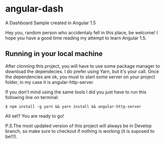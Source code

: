# angular-dash
A Dashboard Sample created in Angular 1.5

Hey you, random person who accidentaly fell in this place, be welcome! I hope you have a good time reading my attempt to learn Angular 1.5.

## Running in your local machine

After clonning this project, you will have to use some package manager to download the dependecies. I do prefer using Yarn, but it's your call.
Once the dependencies are ok, you must to start some server on your project folder, in my case it is angular-http-server.

If you don't mind using the same tools I did you just have to run this following line on terminal:

```$ npm install -g yarn && yarn install && angular-http-server```

All set? You are ready to go!

P.S.The most updated version of this project will always be in Develop branch, so make sure to checkout if nothing is working (it is suposed to be!!!).
